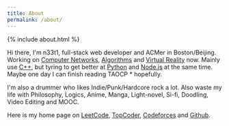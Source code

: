 ```yaml
---
title: About
permalink: /about/
---
```


{% include about.html %}

Hi there, I'm n33t1, full-stack web developer and ACMer in Boston/Beijing. Working on [Computer Networks](#), [Algorithms](#) and [Virtual Reality](#) now. Mainly use [C++](#), but tyring to get better at [Python](#) and [Node.js](#) at the same time. Maybe one day I can finish reading TAOCP * hopefully.

I'm also a drummer who likes Indie/Punk/Hardcore rock a lot. Also waste my life with Philosophy, Logics, Anime, Manga, Light-novel, Si-fi, Doodling, Video Editing and MOOC. 

Here is my home page on [LeetCode](https://leetcode.com/n33t1/), [TopCoder](https://www.topcoder.com/members/n33t1/), [Codeforces](http://codeforces.com/profile/n33t1) and [Github](https://github.com/n33t1).
